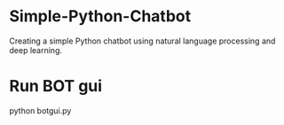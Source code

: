 # Simple-Python-Chatbot

Creating a simple Python chatbot using natural language processing and deep learning.

# Run BOT gui

python botgui.py